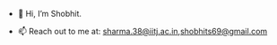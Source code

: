 - 👋 Hi, I’m Shobhit.
 
- 📫 Reach out to me at: sharma.38@iitj.ac.in,shobhits69@gmail.com

<!---
showbit01/showbit01 is a ✨ special ✨ repository because its `README.md` (this file) appears on your GitHub profile.
You can click the Preview link to take a look at your changes.
--->

